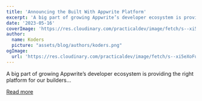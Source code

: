 ```yaml
---
title: 'Announcing the Built With Appwrite Platform'
excerpt: 'A big part of growing Appwrite’s developer ecosystem is providing the right platform for our builders...'
date: '2023-05-16'
coverImage: 'https://res.cloudinary.com/practicaldev/image/fetch/s--xi5eXoFu--/c_imagga_scale,f_auto,fl_progressive,h_420,q_auto,w_1000/https://dev-to-uploads.s3.amazonaws.com/uploads/articles/ha90gs03cgudt2d25xap.png'
author:
  name: Koders
  picture: "assets/blog/authors/koders.png"
ogImage:
  url: 'https://res.cloudinary.com/practicaldev/image/fetch/s--xi5eXoFu--/c_imagga_scale,f_auto,fl_progressive,h_420,q_auto,w_1000/https://dev-to-uploads.s3.amazonaws.com/uploads/articles/ha90gs03cgudt2d25xap.png'
---
```


A big part of growing Appwrite’s developer ecosystem is providing the right platform for our builders...

[Read more](https://dev.to/appwrite/announcing-the-built-with-appwrite-platform-c7j)
